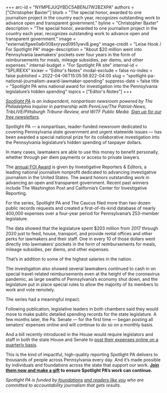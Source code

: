 +++
arc-id = "NYMPEJUQYBDC5ABENJ7W2BZXPA"
authors = ["Christopher Baxter"]
blurb = "The special honor, awarded to one journalism project in the country each year, recognizes outstanding work to advance open and transparent government."
byline = "Christopher Baxter"
description = "The special honor, awarded to one journalism project in the country each year, recognizes outstanding work to advance open and transparent government."
image = "external/fgwe0a6r008xrjryed0951ywv8.jpeg"
image-credit = "Leise Hook / For Spotlight PA"
image-description = "About $20 million went into Pennsylvania lawmakers’ pockets over four years in the form of reimbursements for meals, mileage subsidies, per diems, and other expenses."
internal-budget = "For Spotlight PA site"
internal-id = "SPLIREXX"
kicker = "Editor's Notes"
modal-exclude = false
no-index = false
published = 2022-04-06T15:05:56.922-04:00
slug = "spotlight-pa-national-journalism-award-lawmaker-spending"
suppress-date = false
title = "Spotlight PA wins national award for investigation into the Pennsylvania legislature’s hidden spending"
topics = ["Editor's Notes"]
+++

<a href="https://www.spotlightpa.org/"><i>Spotlight PA</i></a><i> is an independent, nonpartisan newsroom powered by The Philadelphia Inquirer in partnership with PennLive/The Patriot-News, TribLIVE/Pittsburgh Tribune-Review, and WITF Public Media. </i><a href="https://www.spotlightpa.org/newsletters"><i>Sign up for our free newsletters</i></a><i>.</i>

Spotlight PA — a nonpartisan, reader-funded newsroom dedicated to covering Pennsylvania state government and urgent statewide issues — has been awarded a special national prize for its collaborative investigation into the Pennsylvania legislature’s hidden spending of taxpayer dollars.

In many cases, lawmakers are able to use this money to benefit personally, whether through per diem payments or access to private lawyers.

The <a href="https://www.ire.org/announcing-the-2021-ire-award-winners/" target="_blank">annual FOI Award</a> is given by Investigative Reporters &amp; Editors, a leading national journalism nonprofit dedicated to advancing investigative journalism in the United States. The award honors outstanding work in advancing an open and transparent government. Recent past winners include The Washington Post and California’s Center for Investigative Reporting.

<script src="https://www.spotlightpa.org/embed.js" async></script><div data-spl-embed-version="1" data-spl-src="https://www.spotlightpa.org/embeds/donate/?teaser_text=%3Cb%3ESupport%20this%20outstanding%20work%20by%20making%20a%20tax-deductible%20contribution%20to%20Spotlight%20PA%20now.%3C%2Fb%3E&eyebrow_text=HELP%20US%20CELEBRATE"></div>

For the series, Spotlight PA and The Caucus filed more than two dozen public records requests and created a first-of-its-kind database of nearly 400,000 expenses over a four-year period for Pennsylvania’s 253-member legislature.

The data showed that the legislature spent $203 million from 2017 through 2020 just to feed, house, transport, and provide rental offices and other perks for lawmakers and their staff. One in every 10 of those dollars went directly into lawmakers’ pockets in the form of reimbursements for meals, mileage subsidies, per diems, and other expenses.

That’s in addition to some of the highest salaries in the nation.

The investigation also showed several lawmakers continued to cash in on special travel-related reimbursements even at the height of the coronavirus pandemic, as large swaths of Pennsylvania’s economy shut down, and the legislature put in place special rules to allow the majority of its members to work and vote remotely.

The series had a meaningful impact.

Following publication, legislative leaders in both chambers said they would move to make public detailed spending records for the state legislature. A few months later, the Pa. Senate — for the first time — began posting all senators’ expenses online and will continue to do so on a monthly basis.

And a bill recently introduced in the House would require legislators and staff in both the state House and Senate to <a href="https://www.spotlightpa.org/news/2022/03/pennsylvania-lawmaker-expenses-online-legislation/" target="_blank">post their expenses online on a quarterly basis</a>.

This is the kind of impactful, high-quality reporting Spotlight PA delivers to thousands of people across Pennsylvania every day. And it’s made possible by individuals and foundations across the state that support our work. <a href="http://checkout.fundjournalism.org/memberform?org_id=spotlightpa&campaign=7015G0000013qX9QAI" target="_blank"><b>Join them now and make a gift</b></a><b> to ensure Spotlight PA’s work can continue.</b>

<script src="https://www.spotlightpa.org/embed.js" async></script><div data-spl-embed-version="1" data-spl-src="https://www.spotlightpa.org/embeds/newsletter/"></div>

<i>Spotlight PA is funded by</i><a href="https://www.spotlightpa.org/support"><i> foundations</i></a><i> </i><a href="https://www.spotlightpa.org/support"><i>and readers like you</i></a><i> who are committed to accountability journalism that gets results.</i>
